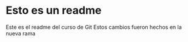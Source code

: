 # Esto es un readme
Este es el readme del curso de Git
Estos cambios fueron hechos en la nueva rama
